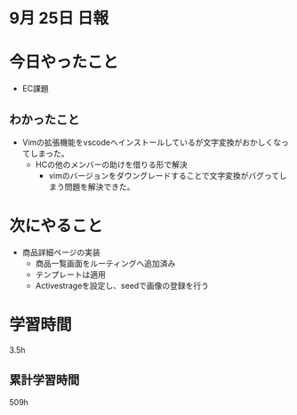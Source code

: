 #  9月 25日 日報

# 今日やったこと
* EC課題 
##  わかったこと
* Vimの拡張機能をvscodeへインストールしているが文字変換がおかしくなってしまった。
  * HCの他のメンバーの助けを借りる形で解決
    * vimのバージョンをダウングレードすることで文字変換がバグってしまう問題を解決できた。
# 次にやること
* 商品詳細ページの実装
  * 商品一覧画面をルーティングへ追加済み
  * テンプレートは適用
  * Activestrageを設定し、seedで画像の登録を行う

#  学習時間
3.5h
##  累計学習時間
509h


